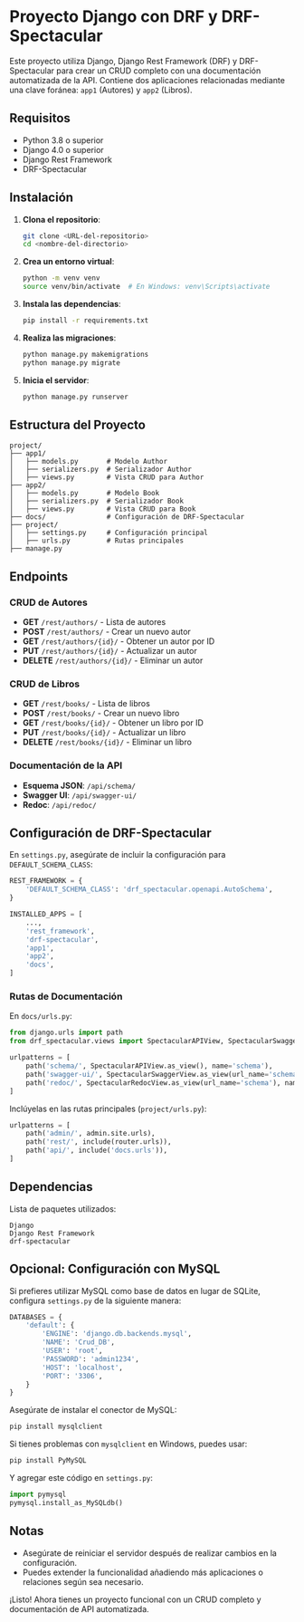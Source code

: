 # Proyecto Django con DRF y DRF-Spectacular

Este proyecto utiliza Django, Django Rest Framework (DRF) y DRF-Spectacular para crear un CRUD completo con una documentación automatizada de la API. Contiene dos aplicaciones relacionadas mediante una clave foránea: `app1` (Autores) y `app2` (Libros).

## Requisitos

- Python 3.8 o superior
- Django 4.0 o superior
- Django Rest Framework
- DRF-Spectacular

## Instalación

1. **Clona el repositorio**:

   ```bash
   git clone <URL-del-repositorio>
   cd <nombre-del-directorio>
   ```

2. **Crea un entorno virtual**:

   ```bash
   python -m venv venv
   source venv/bin/activate  # En Windows: venv\Scripts\activate
   ```

3. **Instala las dependencias**:

   ```bash
   pip install -r requirements.txt
   ```

4. **Realiza las migraciones**:

   ```bash
   python manage.py makemigrations
   python manage.py migrate
   ```

5. **Inicia el servidor**:

   ```bash
   python manage.py runserver
   ```

## Estructura del Proyecto

```
project/
├── app1/
│   ├── models.py       # Modelo Author
│   ├── serializers.py  # Serializador Author
│   ├── views.py        # Vista CRUD para Author
├── app2/
│   ├── models.py       # Modelo Book
│   ├── serializers.py  # Serializador Book
│   ├── views.py        # Vista CRUD para Book
├── docs/               # Configuración de DRF-Spectacular
├── project/
│   ├── settings.py     # Configuración principal
│   ├── urls.py         # Rutas principales
├── manage.py
```

## Endpoints

### CRUD de Autores

- **GET** `/rest/authors/` - Lista de autores
- **POST** `/rest/authors/` - Crear un nuevo autor
- **GET** `/rest/authors/{id}/` - Obtener un autor por ID
- **PUT** `/rest/authors/{id}/` - Actualizar un autor
- **DELETE** `/rest/authors/{id}/` - Eliminar un autor

### CRUD de Libros

- **GET** `/rest/books/` - Lista de libros
- **POST** `/rest/books/` - Crear un nuevo libro
- **GET** `/rest/books/{id}/` - Obtener un libro por ID
- **PUT** `/rest/books/{id}/` - Actualizar un libro
- **DELETE** `/rest/books/{id}/` - Eliminar un libro

### Documentación de la API

- **Esquema JSON**: `/api/schema/`
- **Swagger UI**: `/api/swagger-ui/`
- **Redoc**: `/api/redoc/`

## Configuración de DRF-Spectacular

En `settings.py`, asegúrate de incluir la configuración para `DEFAULT_SCHEMA_CLASS`:

```python
REST_FRAMEWORK = {
    'DEFAULT_SCHEMA_CLASS': 'drf_spectacular.openapi.AutoSchema',
}

INSTALLED_APPS = [
    ...,
    'rest_framework',
    'drf-spectacular',
    'app1',
    'app2',
    'docs',
]
```

### Rutas de Documentación

En `docs/urls.py`:

```python
from django.urls import path
from drf_spectacular.views import SpectacularAPIView, SpectacularSwaggerView, SpectacularRedocView

urlpatterns = [
    path('schema/', SpectacularAPIView.as_view(), name='schema'),
    path('swagger-ui/', SpectacularSwaggerView.as_view(url_name='schema'), name='swagger-ui'),
    path('redoc/', SpectacularRedocView.as_view(url_name='schema'), name='redoc'),
]
```

Inclúyelas en las rutas principales (`project/urls.py`):

```python
urlpatterns = [
    path('admin/', admin.site.urls),
    path('rest/', include(router.urls)),
    path('api/', include('docs.urls')),
]
```

## Dependencias

Lista de paquetes utilizados:

```plaintext
Django
Django Rest Framework
drf-spectacular
```

## Opcional: Configuración con MySQL

Si prefieres utilizar MySQL como base de datos en lugar de SQLite, configura `settings.py` de la siguiente manera:

```python
DATABASES = {
    'default': {
        'ENGINE': 'django.db.backends.mysql',  
        'NAME': 'Crud_DB',   
        'USER': 'root',                 
        'PASSWORD': 'admin1234',          
        'HOST': 'localhost',                   
        'PORT': '3306',                       
    }
}
```

Asegúrate de instalar el conector de MySQL:

```bash
pip install mysqlclient
```

Si tienes problemas con `mysqlclient` en Windows, puedes usar:

```bash
pip install PyMySQL
```

Y agregar este código en `settings.py`:

```python
import pymysql
pymysql.install_as_MySQLdb()
```

## Notas

- Asegúrate de reiniciar el servidor después de realizar cambios en la configuración.
- Puedes extender la funcionalidad añadiendo más aplicaciones o relaciones según sea necesario.

¡Listo! Ahora tienes un proyecto funcional con un CRUD completo y documentación de API automatizada.
